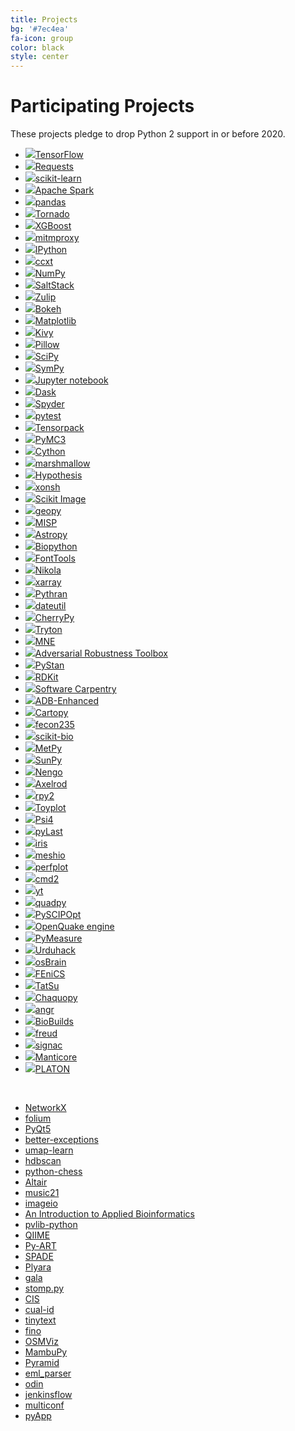 ```yaml
---
title: Projects
bg: '#7ec4ea'
fa-icon: group
color: black
style: center
---
```


# Participating Projects

These projects pledge to drop Python 2 support in or before 2020.

<!-- sg:... is the automatically generated stargazer count add url: to auto compute the stargazer count if your homepage is not a github repository -->

- [![](assets/tensorflow.png)TensorFlow](https://www.tensorflow.org/) <!-- url:https://github.com/tensorflow/tensorflow sg:129626 -->
- [![](assets/requests.png)Requests](https://github.com/kennethreitz/requests) <!-- url:https://github.com/kennethreitz/requests sg:39030 -->
- [![](assets/scikit-learn.png)scikit-learn](https://scikit-learn.org/) <!-- url:https://github.com/scikit-learn/scikit-learn sg:35701 -->
- [![](assets/apache_spark.png)Apache Spark](https://spark.apache.org/) <!-- url:https://github.com/apache/spark sg:22305 -->
- [![](assets/pandas.png)pandas](https://pandas.pydata.org/) <!-- url:https://github.com/pandas-dev/pandas sg:19989 -->
- [![](assets/tornado.png)Tornado](http://www.tornadoweb.org/) <!-- url:https://github.com/tornadoweb/tornado sg:17904 -->
- [![](assets/xgboost.png)XGBoost](https://xgboost.ai/) <!-- url:https://github.com/dmlc/xgboost sg:16349 -->
- [![](assets/mitmproxy.png)mitmproxy](https://mitmproxy.org/) <!-- url:https://github.com/mitmproxy/mitmproxy sg:15351 -->
- [![](assets/ipython.png)IPython](https://ipython.org)  <!-- url:https://github.com/ipython/ipython sg:13633 -->
- [![](assets/ccxt.png)ccxt](https://github.com/ccxt/ccxt) <!-- url:https://github.com/ccxt/ccxt sg:11061 -->
- [![](assets/numpylogoicon.png)NumPy](https://www.numpy.org/) <!-- url:https://github.com/numpy/numpy sg:10941 -->
- [![](assets/saltstack.png)SaltStack](https://github.com/saltstack/salt) <!-- url:https://github.com/saltstack/salt sg:10001 -->
- [![](assets/zulip.png)Zulip](https://zulip.org) <!-- url:https://github.com/zulip/zulip sg:9964 -->
- [![](assets/bokeh.png)Bokeh](https://github.com/bokeh/bokeh) <!-- url:https://github.com/bokeh/bokeh sg:9580 -->
- [![](assets/matplotlib.png)Matplotlib](https://matplotlib.org/) <!-- url:https://github.com/matplotlib/matplotlib sg:9435 -->
- [![](assets/kivy.png)Kivy](https://kivy.org/) <!-- url:https://github.com/kivy/kivy sg:9413 -->
- [![](assets/pillow.png)Pillow](https://github.com/python-pillow/Pillow) <!-- url:https://github.com/python-pillow/Pillow sg:6309 -->
- [![](assets/scipyshiny_small.png)SciPy](https://www.scipy.org/) <!-- url:https://github.com/scipy/scipy sg:5942 -->
- [![](assets/sympy.png)SymPy](https://www.sympy.org/) <!-- url:https://github.com/sympy/sympy sg:5941 -->
- [![](assets/jupyter.png)Jupyter notebook](https://jupyter.org) <!-- url:https://github.com/jupyter/notebook sg:5920 -->
- [![](assets/dask.svg)Dask](https://www.dask.org) <!-- url:https://github.com/dask/dask sg:5123 -->
- [![](assets/spyder.png)Spyder](https://www.spyder-ide.org) <!-- url:https://github.com/spyder-ide/spyder sg:4497 -->
- [![](assets/pytest1.png)pytest](https://docs.pytest.org/en/latest) <!-- url:https://github.com/pytest-dev/pytest sg:4328 -->
- [![](assets/tensorpack.png)Tensorpack](https://github.com/tensorpack/tensorpack) <!-- url:https://github.com/tensorpack/tensorpack sg:4289 -->
- [![](assets/pymc3.png)PyMC3](https://github.com/pymc-devs/pymc3) <!-- url:https://github.com/pymc-devs/pymc3 sg:4268 -->
- [![](https://cython.org/logo/cython-logo-C.svg)Cython](https://cython.org/) <!-- url:https://github.com/cython/cython sg:4162 -->
- [![](assets/marshmallow.png)marshmallow](https://github.com/marshmallow-code/marshmallow) <!-- url:https://github.com/marshmallow-code/marshmallow sg:3686 -->
- [![](assets/hypothesis.png)Hypothesis](https://hypothesis.readthedocs.io/) <!-- url:https://github.com/HypothesisWorks/hypothesis sg:3531 -->
- [![](assets/xonsh.png)xonsh](http://xon.sh) <!-- url:https://github.com/xonsh/xonsh sg:3302 -->
- [![](assets/scikit-image.png)Scikit Image](http://scikit-image.org/) <!-- url:https://github.com/scikit-image/scikit-image sg:3069 -->
- [![](assets/geopy.png)geopy](https://geopy.readthedocs.io/) <!-- url:https://github.com/geopy/geopy sg:2476 -->
- [![](assets/misp.png)MISP](https://github.com/MISP/MISP) <!-- url:https://github.com/MISP/MISP sg:2157 -->
- [![](assets/astropy.png)Astropy](https://www.astropy.org/) <!-- url:https://github.com/astropy/astropy sg:2102 -->
- [![](assets/biopython.png)Biopython](https://biopython.org/) <!-- url:https://github.com/biopython/biopython sg:1804 -->
- [![](assets/fonttools.png)FontTools](https://github.com/fonttools/fonttools) <!-- url:https://github.com/fonttools/fonttools sg:1769 -->
- [![](assets/nikola.png)Nikola](https://getnikola.com) <!-- url:https://github.com/getnikola/nikola sg:1722 -->
- [![](assets/xarray.png)xarray](https://xarray.pydata.org/) <!-- url:https://github.com/pydata/xarray sg:1271 -->
- [![](assets/pythran.png)Pythran](https://github.com/serge-sans-paille/pythran) <!-- url:https://github.com/serge-sans-paille/pythran sg:1093 -->
- [![](assets/dateutil.png)dateutil](https://github.com/dateutil/dateutil) <!-- url:https://github.com/dateutil/dateutil sg:1001 -->
- [![](//cherrypy.org/images/cherrypy.png)CherryPy](https://cherrypy.org/) <!-- url:https://github.com/cherrypy/cherrypy sg:991 -->
- [![](assets/tryton.png)Tryton](https://www.tryton.org/) <!--  no GitHub org, making up a stargazer count sg:950  -->
- [![](assets/mne.png)MNE](https://www.martinos.org/mne/stable/index.html) <!-- url:https://github.com/mne-tools/mne-python sg:873 -->
- [![](assets/art_logo.png)Adversarial Robustness Toolbox](https://github.com/IBM/adversarial-robustness-toolbox) <!-- url:https://github.com/IBM/adversarial-robustness-toolbox sg:793 -->
- [![](assets/pystan.png)PyStan](https://github.com/stan-dev/pystan) <!-- url:https://github.com/stan-dev/pystan sg:678 -->
- [![](assets/rdkit.png)RDKit](https://github.com/rdkit/rdkit) <!-- url:https://github.com/rdkit/rdkit sg:618 -->
- [![](assets/swcarpentry.png)Software Carpentry](https://software-carpentry.org)  <!--  sg:600  -->
- [![](assets/adb_enhanced.png)ADB-Enhanced](https://github.com/ashishb/adb-enhanced) <!-- url:https://github.com/ashishb/adb-enhanced sg:562 -->
- [![](assets/cartopy.png)Cartopy](https://scitools.org.uk/cartopy/docs/latest/) <!-- url:https://github.com/SciTools/cartopy sg:543 -->
- [![](assets/fecon235.png)fecon235](https://github.com/rsvp/fecon235) <!-- url:https://github.com/rsvp/fecon235 sg:503 -->
- [![](assets/skbio.png)scikit-bio](http://scikit-bio.org) <!-- url:https://github.com/biocore/scikit-bio sg:482 -->
- [![](assets/metpy.png)MetPy](https://unidata.github.io/MetPy) <!-- url:https://github.com/Unidata/MetPy sg:444 -->
- [![](assets/sunpy.png)SunPy](https://sunpy.org/) <!-- url:https://github.com/sunpy/sunpy sg:436 -->
- [![](assets/nengo.png)Nengo](https://www.nengo.ai/) <!-- url:https://github.com/nengo/nengo sg:420 -->
- [![](assets/axelrod.png)Axelrod](https://github.com/Axelrod-Python/Axelrod) <!-- url:https://github.com/Axelrod-Python/Axelrod sg:398 -->
- [![](assets/rpy2_logo_64x64.png)rpy2](https://rpy2.bitbucket.io) <!-- sg:390-->
- [![](assets/toyplot-256x256.png)Toyplot](https://github.com/sandialabs/toyplot) <!-- url:https://github.com/sandialabs/toyplot sg:372 -->
- [![](assets/psi4square.png)Psi4](http://psicode.org/) <!-- url:https://github.com/psi4/psi4 sg:340 -->
- [![](assets/pylast.png)pyLast](https://github.com/pylast/pylast) <!-- url:https://github.com/pylast/pylast sg:319 -->
- [![](assets/iris.png)iris](https://scitools.org.uk/iris/docs/latest/) <!-- url:https://github.com/SciTools/iris sg:290 -->
- [![](assets/meshio.png)meshio](https://github.com/nschloe/meshio/) <!-- url:https://github.com/nschloe/meshio sg:271 -->
- [![](assets/perfplot.png)perfplot](https://github.com/nschloe/perfplot/)
- [![](assets/cmd2.png)cmd2](https://github.com/python-cmd2/cmd2) <!-- url:https://github.com/python-cmd2/cmd2 sg:205 -->
- [![](assets/yt.png)yt](https://yt-project.org/) <!-- url:https://github.com/yt-project/yt sg:192 -->
- [![](assets/quadpy.png)quadpy](https://github.com/nschloe/quadpy/) <!-- url:https://github.com/nschloe/quadpy sg:181 -->
- [![](assets/pyscipopt.png)PySCIPOpt](https://github.com/SCIP-Interfaces/PySCIPOpt) <!-- url:https://github.com/SCIP-Interfaces/PySCIPOpt sg:169 -->
- [![](assets/openquake.png)OpenQuake engine](https://github.com/gem/oq-engine) <!-- url:https://github.com/gem/oq-engine sg:143 -->
- [![](assets/pymeasure.png)PyMeasure](https://github.com/ralph-group/pymeasure) <!-- url:https://github.com/ralph-group/pymeasure sg:126 -->
- [![](https://urduhack.readthedocs.io/en/stable/_static/urduhack.png)Urduhack](https://github.com/urduhack/urduhack) <!-- url:https://github.com/urduhack/urduhack sg:122 -->
- [![](assets/osbrain.png)osBrain](https://github.com/opensistemas-hub/osbrain) <!-- url:https://github.com/opensistemas-hub/osbrain sg:117 -->
- [![](assets/fenics.png)FEniCS](https://fenicsproject.org/)  <!-- url:https://github.com/FEniCS/dolfin sg:77 -->
- [![](assets/tatsu.png)TatSu](https://tatsu.readthedocs.io/)
- [![](assets/chaquopy.png)Chaquopy](https://chaquo.com/chaquopy/)
- [![](assets/angr.png)angr](http://angr.io/)
- [![](assets/biobuilds.png)BioBuilds](https://www.biobuilds.org/)
- [![](assets/freud.png)freud](https://github.com/glotzerlab/freud) <!-- url:https://github.com/glotzerlab/freud sg:21 -->
- [![](assets/signac.png)signac](https://signac.io)
- [![](assets/manticore.png)Manticore](https://github.com/trailofbits/manticore) <!-- url:https://github.com/trailofbits/manticore sg:1649 -->
- [![](assets/platon.png)PLATON](https://github.com/ideasrule/platon) <!-- url:https://github.com/ideasrule/platon sg:5 -->

<!-- Adding a new project with a logo? They're roughly sorted by GitHub stars.
Try to insert yours in order. We use judgment for projects not on GiHhub, and
for some that aren't directly comparable. -->

&nbsp; <!--break separating project with image from without -->

- [NetworkX](https://github.com/networkx/networkx) <!-- url:https://github.com/networkx/networkx sg:5816 -->
- [folium](https://github.com/python-visualization/folium) <!-- url:https://github.com/python-visualization/folium sg:3990 -->
- [PyQt5](https://www.riverbankcomputing.com/software/pyqt/download5)
- [better-exceptions](https://github.com/qix-/better-exceptions) <!-- url:https://github.com/qix-/better-exceptions sg:3363 -->
- [umap-learn](https://github.com/lmcinnes/umap) <!-- url:https://github.com/lmcinnes/umap sg:2925 -->
- [hdbscan](https://github.com/scikit-learn-contrib/hdbscan) <!-- url:https://github.com/scikit-learn-contrib/hdbscan sg:1300 -->
- [python-chess](https://github.com/niklasf/python-chess) <!-- url:https://github.com/niklasf/python-chess sg:791 -->
- [Altair](https://github.com/ellisonbg/altair) <!-- url:https://github.com/ellisonbg/altair sg:236 -->
- [music21](http://web.mit.edu/music21/)
- [imageio](https://imageio.github.io)
- [An Introduction to Applied Bioinformatics](http://readiab.org)
- [pvlib-python](https://github.com/pvlib/pvlib-python) <!-- url:https://github.com/pvlib/pvlib-python sg:261 -->
- [QIIME](http://qiime.org)
- [Py-ART](https://arm-doe.github.io/pyart/)
- [SPADE](https://github.com/javipalanca/spade) <!-- url:https://github.com/javipalanca/spade sg:130 -->
- [Plyara](https://plyara.readthedocs.io/en/latest/)
- [gala](https://gala.readthedocs.io)
- [stomp.py](https://github.com/jasonrbriggs/stomp.py) <!-- url:https://github.com/jasonrbriggs/stomp.py sg:316 -->
- [CIS](https://github.com/cedadev/cis) <!-- url:https://github.com/cedadev/cis sg:22 -->
- [cual-id](https://github.com/johnchase/cual-id) <!-- url:https://github.com/johnchase/cual-id sg:15 -->
- [tinytext](https://github.com/hugovk/tinytext) <!-- url:https://github.com/hugovk/tinytext sg:4 -->
- [fino](https://github.com/hugovk/fino) <!-- url:https://github.com/hugovk/fino sg:4 -->
- [OSMViz](https://github.com/hugovk/osmviz) <!-- url:https://github.com/hugovk/osmviz sg:3 -->
- [MambuPy](https://github.com/jstitch/MambuPy) <!-- url:https://github.com/jstitch/MambuPy sg:0 -->
- [Pyramid](https://trypyramid.com)
- [eml_parser](https://github.com/GOVCERT-LU/eml_parser) <!-- url:https://github.com/GOVCERT-LU/eml_parser sg:63 -->
- [odin](https://github.com/python-odin/odin) <!-- url:https://github.com/python-odin/odin sg:11 -->
- [jenkinsflow](https://github.com/lhupfeldt/jenkinsflow) <!-- url:https://github.com/lhupfeldt/jenkinsflow sg:10 -->
- [multiconf](https://github.com/lhupfeldt/multiconf) <!-- url:https://github.com/lhupfeldt/multiconf sg:5 -->
- [pyApp](https://github.com/timsavage/pyapp) <!-- url:https://github.com/timsavage/pyapp sg:1 -->

<!-- Adding a new project without a logo? They're roughly sorted by Github stars.
Try to insert yours in order. We use judgment for projects not on Github, and
for some that aren't directly comparable. -->
